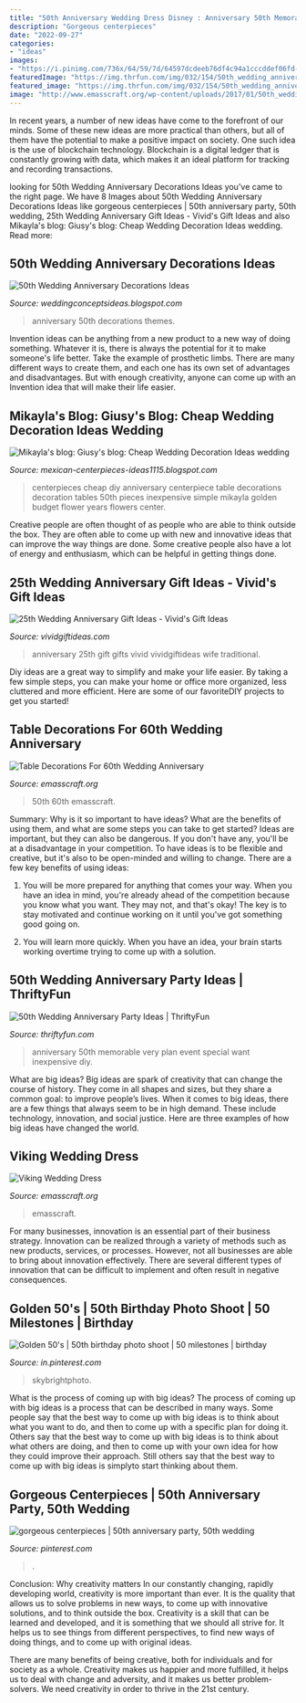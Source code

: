 ```yaml
---
title: "50th Anniversary Wedding Dress Disney : Anniversary 50th Memorable Very Plan Event Special Want Inexpensive Diy"
description: "Gorgeous centerpieces"
date: "2022-09-27"
categories:
- "ideas"
images:
- "https://i.pinimg.com/736x/64/59/7d/64597dcdeeb76df4c94a1cccddef06fd--birthday-photo-shoots-birthday-photos.jpg"
featuredImage: "https://img.thrfun.com/img/032/154/50th_wedding_anniversary_party_x3.jpg"
featured_image: "https://img.thrfun.com/img/032/154/50th_wedding_anniversary_party_x3.jpg"
image: "http://www.emasscraft.org/wp-content/uploads/2017/01/50th_wedding_anniversary_table_decoration_ideas_on_decorations_7.jpg"
---
```



In recent years, a number of new ideas have come to the forefront of our minds. Some of these new ideas are more practical than others, but all of them have the potential to make a positive impact on society. One such idea is the use of blockchain technology. Blockchain is a digital ledger that is constantly growing with data, which makes it an ideal platform for tracking and recording transactions.

	

		
looking for 50th Wedding Anniversary Decorations Ideas you've came to the right page. We have 8 Images about 50th Wedding Anniversary Decorations Ideas like gorgeous centerpieces | 50th anniversary party, 50th wedding, 25th Wedding Anniversary Gift Ideas - Vivid&#039;s Gift Ideas and also Mikayla&#039;s blog: Giusy&#039;s blog: Cheap Wedding Decoration Ideas wedding. Read more:
		
    
## 50th Wedding Anniversary Decorations Ideas

<img loading=lazy src="http://4.bp.blogspot.com/-Bw8mPJeK61c/VAML7DBwjwI/AAAAAAAACQU/ogESEQ2V0J0/w1200-h630-p-k-no-nu/50th-Wedding-Anniversary-Decorations-Ideas-Pictures-hd.jpg" onerror="this.onerror=null;this.src='https://tse4.mm.bing.net/th?id=OIP.-xTUo567Lt0aEnw9pd5GPQHaD4&amp;pid=15.1';" alt="50th Wedding Anniversary Decorations Ideas">

_Source: weddingconceptsideas.blogspot.com_

>anniversary 50th decorations themes. 

	

Invention ideas can be anything from a new product to a new way of doing something. Whatever it is, there is always the potential for it to make someone's life better. Take the example of prosthetic limbs. There are many different ways to create them, and each one has its own set of advantages and disadvantages. But with enough creativity, anyone can come up with an Invention idea that will make their life easier.

    
## Mikayla&#039;s Blog: Giusy&#039;s Blog: Cheap Wedding Decoration Ideas Wedding

<img loading=lazy src="http://lh3.googleusercontent.com/-thVIFYULEJ4/TdFNT4Rh9EI/AAAAAAAAAJA/R7gBHerYQek/s1600/Cheap_wedding_centerpieces_are.jpg" onerror="this.onerror=null;this.src='https://tse1.mm.bing.net/th?id=OIP.TrbBNzx3ntjh52aDJ3QfuwHaKD&amp;pid=15.1';" alt="Mikayla&#039;s blog: Giusy&#039;s blog: Cheap Wedding Decoration Ideas wedding">

_Source: mexican-centerpieces-ideas1115.blogspot.com_

>centerpieces cheap diy anniversary centerpiece table decorations decoration tables 50th pieces inexpensive simple mikayla golden budget flower years flowers center. 

	

Creative people are often thought of as people who are able to think outside the box. They are often able to come up with new and innovative ideas that can improve the way things are done. Some creative people also have a lot of energy and enthusiasm, which can be helpful in getting things done.

    
## 25th Wedding Anniversary Gift Ideas - Vivid&#039;s Gift Ideas

<img loading=lazy src="https://cdn.vividgiftideas.com/wp-content/uploads/2014/07/25th-Wedding-Anniversary-Gifts.jpg" onerror="this.onerror=null;this.src='https://tse3.mm.bing.net/th?id=OIP.-rmzmKKpKbCvDnH-UcexIAHaJb&amp;pid=15.1';" alt="25th Wedding Anniversary Gift Ideas - Vivid&#039;s Gift Ideas">

_Source: vividgiftideas.com_

>anniversary 25th gift gifts vivid vividgiftideas wife traditional. 

	

Diy ideas are a great way to simplify and make your life easier. By taking a few simple steps, you can make your home or office more organized, less cluttered and more efficient. Here are some of our favoriteDIY projects to get you started!

    
## Table Decorations For 60th Wedding Anniversary

<img loading=lazy src="http://www.emasscraft.org/wp-content/uploads/2017/01/50th_wedding_anniversary_table_decoration_ideas_on_decorations_7.jpg" onerror="this.onerror=null;this.src='https://tse4.mm.bing.net/th?id=OIP.se-XpcgRW_DrHEtG1W-EkgHaJ3&amp;pid=15.1';" alt="Table Decorations For 60th Wedding Anniversary">

_Source: emasscraft.org_

>50th 60th emasscraft. 

	

Summary: Why is it so important to have ideas? What are the benefits of using them, and what are some steps you can take to get started?
Ideas are important, but they can also be dangerous. If you don't have any, you'll be at a disadvantage in your competition. To have ideas is to be flexible and creative, but it's also to be open-minded and willing to change. There are a few key benefits of using ideas: 
1) You will be more prepared for anything that comes your way. When you have an idea in mind, you're already ahead of the competition because you know what you want. They may not, and that's okay! The key is to stay motivated and continue working on it until you've got something good going on. 

2) You will learn more quickly. When you have an idea, your brain starts working overtime trying to come up with a solution.

    
## 50th Wedding Anniversary Party Ideas | ThriftyFun

<img loading=lazy src="https://img.thrfun.com/img/032/154/50th_wedding_anniversary_party_x3.jpg" onerror="this.onerror=null;this.src='https://tse2.mm.bing.net/th?id=OIP.Vib4JogqpfJk7ky_2f0wsQHaLG&amp;pid=15.1';" alt="50th Wedding Anniversary Party Ideas | ThriftyFun">

_Source: thriftyfun.com_

>anniversary 50th memorable very plan event special want inexpensive diy. 

	

What are big ideas?
Big ideas are spark of creativity that can change the course of history. They come in all shapes and sizes, but they share a common goal: to improve people’s lives. When it comes to big ideas, there are a few things that always seem to be in high demand. These include technology, innovation, and social justice. Here are three examples of how big ideas have changed the world.

    
## Viking Wedding Dress

<img loading=lazy src="https://i1.wp.com/www.emasscraft.org/wp-content/uploads/2017/04/17_best_ideas_about_viking_wedding_on_emasscraft_org_1.jpg?ssl=1" onerror="this.onerror=null;this.src='https://tse2.mm.bing.net/th?id=OIP.uGRhcZmt4MmxjfvUmAap1QHaJ4&amp;pid=15.1';" alt="Viking Wedding Dress">

_Source: emasscraft.org_

>emasscraft. 

	

For many businesses, innovation is an essential part of their business strategy. Innovation can be realized through a variety of methods such as new products, services, or processes. However, not all businesses are able to bring about innovation effectively. There are several different types of innovation that can be difficult to implement and often result in negative consequences.

    
## Golden 50&#039;s | 50th Birthday Photo Shoot | 50 Milestones | Birthday

<img loading=lazy src="https://i.pinimg.com/736x/64/59/7d/64597dcdeeb76df4c94a1cccddef06fd--birthday-photo-shoots-birthday-photos.jpg" onerror="this.onerror=null;this.src='https://tse2.mm.bing.net/th?id=OIP.RvR-GSTQzwSqXqMTfWmaQAHaLH&amp;pid=15.1';" alt="Golden 50&#039;s | 50th birthday photo shoot | 50 milestones | birthday">

_Source: in.pinterest.com_

>skybrightphoto. 

	

What is the process of coming up with big ideas?
The process of coming up with big ideas is a process that can be described in many ways. Some people say that the best way to come up with big ideas is to think about what you want to do, and then to come up with a specific plan for doing it. Others say that the best way to come up with big ideas is to think about what others are doing, and then to come up with your own idea for how they could improve their approach. Still others say that the best way to come up with big ideas is simplyto start thinking about them.

    
## Gorgeous Centerpieces | 50th Anniversary Party, 50th Wedding

<img loading=lazy src="https://i.pinimg.com/originals/2d/58/95/2d5895da917004b74c7689e3addb057b.jpg" onerror="this.onerror=null;this.src='https://tse4.mm.bing.net/th?id=OIP.9syFuG2ESo8rdMp7GeIPfAHaJ9&amp;pid=15.1';" alt="gorgeous centerpieces | 50th anniversary party, 50th wedding">

_Source: pinterest.com_

>. 

	

Conclusion: Why creativity matters
In our constantly changing, rapidly developing world, creativity is more important than ever. It is the quality that allows us to solve problems in new ways, to come up with innovative solutions, and to think outside the box.
Creativity is a skill that can be learned and developed, and it is something that we should all strive for. It helps us to see things from different perspectives, to find new ways of doing things, and to come up with original ideas.

There are many benefits of being creative, both for individuals and for society as a whole. Creativity makes us happier and more fulfilled, it helps us to deal with change and adversity, and it makes us better problem-solvers. We need creativity in order to thrive in the 21st century.

